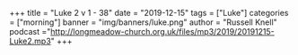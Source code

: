 +++
title = "Luke 2 v 1 - 38"
date = "2019-12-15"
tags = ["Luke"]
categories = ["morning"]
banner = "img/banners/luke.png"
author = "Russell Knell"
podcast ="http://longmeadow-church.org.uk/files/mp3/2019/20191215-Luke2.mp3"
+++
